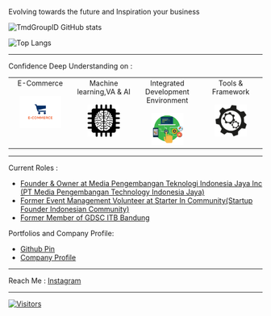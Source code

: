 Evolving towards the future and Inspiration your business

![TmdGroupID GitHub stats](https://github-readme-stats.vercel.app/api?username=tmdgroupid&show_icons=true&theme=tokyonight)


![Top Langs](https://github-readme-stats.vercel.app/api/top-langs/?username=tmdgroupid&exclude_repo=github-readme-stats,CekatanBiz,Rope,Menty-MentalHealthy,Semut,Widen-Web-IDE-Indonesia,Edison-AT-,HaramTool)


---------------------------------------------------------------------------------------------------------------------------------------------------------------------------------

Confidence Deep Understanding on :  
<table>
  <tbody>
    <tr valign="top">
      <td width="25%" align="center" style="padding-bottom: 30px">
        <span>E-Commerce</span><br><br> 
        <img height="64px" src="https://github.com/AnandaRauf/AnandaRauf/blob/main/asset/E-commerce.png">
      </td>
      <td width="25%" align="center">
        <span>Machine learning,VA & AI</span><br><br> 
        <img height="64px" src="https://github.com/AnandaRauf/AnandaRauf/blob/main/asset/Machine%20Learning.png">
      </td>
      <td width="25%" align="center">
        <span>Integrated Development Environment</span><br><br> 
        <img height="64px" src="https://github.com/AnandaRauf/AnandaRauf/blob/main/asset/IDE.png">
      </td>
      <td width="25%" align="center">
        <span>Tools & Framework</span><br><br> 
        <img height="64px" src="https://github.com/AnandaRauf/AnandaRauf/blob/main/asset/Tools.png">
      </td>
    </tr>
  </tbody>
</table>

---------------------------------------------------------------------------------------------------------------------------------------------------------------------------------

Current Roles :
- [Founder & Owner at Media Pengembangan Teknologi Indonesia Jaya Inc (PT Media Pengembangan Technology Indonesia Jaya)](https://www.linkedin.com/company/pt-media-pengembangan-teknologi-indonesia-jaya/)
- [Former Event Management Volunteer at Starter In Community(Startup Founder Indonesian Community)](https://www.instagram.com/starter.in)
- [Former Member of GDSC ITB Bandung](https://www.instagram.com/gdscitb)

Portfolios and Company Profile:
- [Github Pin](https://www.github.com/tmdgroupid)
- [Company Profile]([https://tmd-group-187de4154457.herokuapp.com/](https://tmdgroupid-df5f65cadb3c.herokuapp.com/))



---------------------------------------------------------------------------------------------------------------------------------------------------------------------------------




Reach Me :
[Instagram](https://www.instagram.com/tmd.indo.jaya)

---------------------------------------------------------------------------------------------------------------------------------------------------------------------------

[![Visitors](https://api.visitorbadge.io/api/visitors?path=https%3A%2F%2Fgithub.com%2Ftmdgroupid&label=Visitors&labelColor=%2337d67a&countColor=%232ccce4)](https://visitorbadge.io/status?path=https%3A%2F%2Fgithub.com%2Ftmdgroupid)
